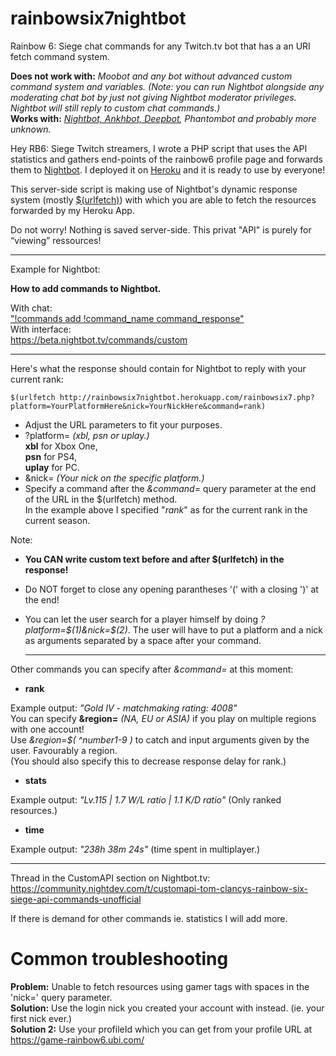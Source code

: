 # rainbowsix7nightbot
Rainbow 6: Siege chat commands for any Twitch.tv bot that has a an URI fetch command system.

**Does not work with:** *Moobot and any bot without advanced custom command system and variables. (Note: you can run Nightbot alongside any moderating chat bot by just not giving Nightbot moderator privileges. Nightbot will still reply to custom chat commands.)*  
**Works with:** *[Nightbot, Ankhbot, Deepbot](https://blog.thomassen.xyz/custom-apis/), Phantombot and probably more unknown.*  

Hey RB6: Siege Twitch streamers, I wrote a PHP script that uses the API statistics and gathers end-points of the rainbow6 profile page and forwards them to [Nightbot](http://nightbot.tv). I deployed it on [Heroku](http://heroku.com) and it is ready to use by everyone! 

This server-side script is making use of Nightbot's dynamic response system (mostly [$(urlfetch)](https://docs.nightbot.tv/commands/variables/urlfetch)) with which you are able to fetch the resources forwarded by my Heroku App.

Do not worry! Nothing is saved server-side.
This privat "API" is purely for “viewing” ressources!

  --------  
Example for Nightbot:

**How to add commands to Nightbot.**

With chat:  
["!commands add !command_name command_response"](https://docs.nightbot.tv/commands/commands)  
With interface:  
https://beta.nightbot.tv/commands/custom  
  
  --------  
  

Here's what the response should contain for Nightbot to reply with your current rank:  

    $(urlfetch http://rainbowsix7nightbot.herokuapp.com/rainbowsix7.php?platform=YourPlatformHere&nick=YourNickHere&command=rank)
- Adjust the URL parameters to fit your purposes.
- ?platform= *(xbl, psn or uplay.)*  
**xbl** for Xbox One,   
**psn** for PS4,  
**uplay** for PC.  
- &nick= *(Your nick on the specific platform.)*
- Specify a command after the *&command=* query parameter at the end of the URL in the $(urlfetch) method.   
In the example above I specified "*rank*" as for the current rank in the current season.  

Note:  
- **You CAN write custom text before and after $(urlfetch) in the response!**  
- Do NOT forget to close any opening parantheses '(' with a closing ')' at the end!  
- You can let the user search for a player himself by doing *?platform=$(1)&nick=$(2)*.
The user will have to put a platform and a nick as arguments separated by a space after your command.

  --------  
Other commands you can specify after *&command=* at this moment:  
 
- **rank**   

Example output: *"Gold Ⅳ - matchmaking rating: 4008"*  
You can specify **&region=** *(NA, EU or ASIA)* if you play on multiple regions with one account!  
Use *&region=$( ^number1-9 )* to catch and input arguments given by the user. Favourably a region.  
(You should also specify this to decrease response delay for rank.)  
  
- **stats**  

Example output: *"Lv.115 | 1.7 W/L ratio | 1.1 K/D ratio"* (Only ranked resources.)

- **time**  

Example output: *"238h 38m 24s"*  (time spent in multiplayer.)

  --------
Thread in the CustomAPI section on Nightbot.tv:
https://community.nightdev.com/t/customapi-tom-clancys-rainbow-six-siege-api-commands-unofficial

If there is demand for other commands ie. statistics I will add more.

# Common troubleshooting

**Problem:** Unable to fetch resources using gamer tags with spaces in the 'nick=' query parameter.  
**Solution:** Use the login nick you created your account with instead. (ie. your first nick ever.)  
**Solution 2:** Use your profileId which you can get from your profile URL at https://game-rainbow6.ubi.com/